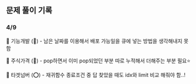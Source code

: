 ## 문제 풀이 기록

### 4/9
🔄 기능개발 (🔺) - 남은 날짜를 이용해서 배포 가능일을 큐에 넣는 방법을 생각해내지 못함

🔄 주식가격 (🔺) - pop하면서 이미 pop되었던 부분 따로 누적해서 더해주는 부분 필요⭐

🔄 타겟넘버 (⭕) - 재귀함수 종료조건 중 답 찾았을 때도 idx와 limit 비교 해줘야 함..! 

